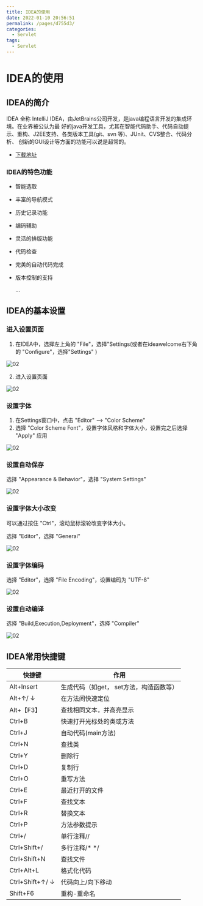 ```yaml
---
title: IDEA的使用
date: 2022-01-10 20:56:51
permalink: /pages/d755d3/
categories:
  - Servlet
tags:
  - Servlet
---
```

# IDEA的使用

## IDEA的简介

IDEA 全称 IntelliJ IDEA，由JetBrains公司开发，是java编程语言开发的集成环境。在业界被公认为最
好的java开发工具，尤其在智能代码助手、代码自动提示、重构、J2EE支持、各类版本工具(git、svn
等)、JUnit、CVS整合、代码分析、 创新的GUI设计等方面的功能可以说是超常的。

- [下载地址](https://www.jetbrains.com/idea/)

### IDEA的特色功能

- 智能选取

- 丰富的导航模式

- 历史记录功能

- 编码辅助

- 灵活的排版功能

- 代码检查

- 完美的自动代码完成

- 版本控制的支持

  ...

## IDEA的基本设置

### 进入设置页面

1. 在IDEA中，选择左上角的 "File"，选择"Settings(或者在ideawelcome右下角的 "Configure"，选择"Settings" )

![02](https://fastly.jsdelivr.net/gh/xustudyxu/image-hosting@master/studynotes/Servlet/images/idea/02.png)

2. 进入设置页面

![02](https://fastly.jsdelivr.net/gh/xustudyxu/image-hosting@master/studynotes/Servlet/images/idea/03.png)

### 设置字体

1. 在Settings窗口中，点击 "Editor" —> "Color Scheme"
2. 选择 "Color Scheme Font"，设置字体风格和字体大小，设置完之后选择 "Apply" 应用

![02](https://fastly.jsdelivr.net/gh/xustudyxu/image-hosting@master/studynotes/Servlet/images/idea/04.png)

### 设置自动保存

选择 "Appearance & Behavior"，选择 "System Settings"

![02](https://fastly.jsdelivr.net/gh/xustudyxu/image-hosting@master/studynotes/Servlet/images/idea/05.png)

### 设置字体大小改变

可以通过按住 "Ctrl"，滚动鼠标滚轮改变字体大小。

选择 "Editor"，选择 "General"

![02](https://fastly.jsdelivr.net/gh/xustudyxu/image-hosting@master/studynotes/Servlet/images/idea/08.png)

### 设置字体编码

选择 "Editor"，选择 "File Encoding"，设置编码为 "UTF-8"

![02](https://fastly.jsdelivr.net/gh/xustudyxu/image-hosting@master/studynotes/Servlet/images/idea/06.png)

### 设置自动编译

 选择 "Build,Execution,Deployment"，选择 "Compiler"

![02](https://fastly.jsdelivr.net/gh/xustudyxu/image-hosting@master/studynotes/Servlet/images/idea/07.png)

## IDEA常用快捷键

| 快捷键          | 作用                                    |
| --------------- | --------------------------------------- |
| Alt+Insert      | 生成代码（如get， set方法，构造函数等） |
| Alt+↑/ ↓        | 在方法间快速定位                        |
| Alt+【F3】      | 查找相同文本，并高亮显示                |
| Ctrl+B          | 快速打开光标处的类或方法                |
| Ctrl+J          | 自动代码(main方法)                      |
| Ctrl+N          | 查找类                                  |
| Ctrl+Y          | 删除行                                  |
| Ctrl+D          | 复制行                                  |
| Ctrl+O          | 重写方法                                |
| Ctrl+E          | 最近打开的文件                          |
| Ctrl+F          | 查找文本                                |
| Ctrl+R          | 替换文本                                |
| Ctrl+P          | 方法参数提示                            |
| Ctrl+/          | 单行注释//                              |
| Ctrl+Shift+/    | 多行注释/* */                           |
| Ctrl+Shift+N    | 查找文件                                |
| Ctrl+Alt+L      | 格式化代码                              |
| Ctrl+Shift+↑/ ↓ | 代码向上/向下移动                       |
| Shift+F6        | 重构-重命名                             |

